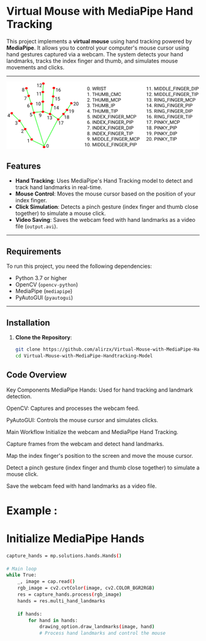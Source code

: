 # Virtual Mouse with MediaPipe Hand Tracking

This project implements a **virtual mouse** using hand tracking powered by **MediaPipe**. It allows you to control your computer's mouse cursor using hand gestures captured via a webcam. The system detects your hand landmarks, tracks the index finger and thumb, and simulates mouse movements and clicks.

---
![MediaPipe Hand Tracking Landmarks](https://github.com/alirzx/Virtual-Mouse-with-MediaPipe-Handtracking-Model/raw/main/mediapipe%20handtracking%20model%20landmarks.png)

## Features

- **Hand Tracking**: Uses MediaPipe's Hand Tracking model to detect and track hand landmarks in real-time.
- **Mouse Control**: Moves the mouse cursor based on the position of your index finger.
- **Click Simulation**: Detects a pinch gesture (index finger and thumb close together) to simulate a mouse click.
- **Video Saving**: Saves the webcam feed with hand landmarks as a video file (`output.avi`).

---

## Requirements

To run this project, you need the following dependencies:

- Python 3.7 or higher
- OpenCV (`opencv-python`)
- MediaPipe (`mediapipe`)
- PyAutoGUI (`pyautogui`)

---

## Installation

1. **Clone the Repository**:
   ```bash
   git clone https://github.com/alirzx/Virtual-Mouse-with-MediaPipe-Handtracking-Model.git
   cd Virtual-Mouse-with-MediaPipe-Handtracking-Model


## Code Overview
Key Components
MediaPipe Hands: Used for hand tracking and landmark detection.

OpenCV: Captures and processes the webcam feed.

PyAutoGUI: Controls the mouse cursor and simulates clicks.

Main Workflow
Initialize the webcam and MediaPipe Hand Tracking.

Capture frames from the webcam and detect hand landmarks.

Map the index finger's position to the screen and move the mouse cursor.

Detect a pinch gesture (index finger and thumb close together) to simulate a mouse click.

Save the webcam feed with hand landmarks as a video file.

# Example :
# Initialize MediaPipe Hands
```bash
capture_hands = mp.solutions.hands.Hands()

# Main loop
while True:
    _, image = cap.read()
    rgb_image = cv2.cvtColor(image, cv2.COLOR_BGR2RGB)
    res = capture_hands.process(rgb_image)
    hands = res.multi_hand_landmarks

    if hands:
        for hand in hands:
            drawing_option.draw_landmarks(image, hand)
            # Process hand landmarks and control the mouse
